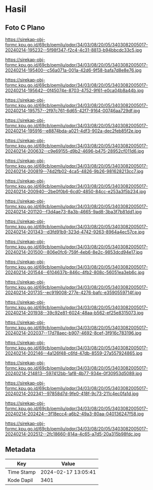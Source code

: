 # Hasil

## Foto C Plano

https://sirekap-obj-formc.kpu.go.id/69cb/pemilu/pdpr/34/03/08/20/05/3403082005017-20240214-195232--5f98f347-f2c4-4c31-8813-b94bbcdc33c5.jpg

https://sirekap-obj-formc.kpu.go.id/69cb/pemilu/pdpr/34/03/08/20/05/3403082005017-20240214-195400--c56a071a-001a-42d6-9f58-bafa7d8e8e76.jpg

https://sirekap-obj-formc.kpu.go.id/69cb/pemilu/pdpr/34/03/08/20/05/3403082005017-20240214-195642--0f45074e-8703-4752-9f61-e0ca04b8a44b.jpg

https://sirekap-obj-formc.kpu.go.id/69cb/pemilu/pdpr/34/03/08/20/05/3403082005017-20240214-195757--2f97c761-6d65-42f7-9164-00746aa729df.jpg

https://sirekap-obj-formc.kpu.go.id/69cb/pemilu/pdpr/34/03/08/20/05/3403082005017-20240214-195916--e8874bda-a021-4df3-902a-dec2feb85f2e.jpg

https://sirekap-obj-formc.kpu.go.id/69cb/pemilu/pdpr/34/03/08/20/05/3403082005017-20240214-200632--c9e69155-d9b2-4696-b475-28952cf011d6.jpg

https://sirekap-obj-formc.kpu.go.id/69cb/pemilu/pdpr/34/03/08/20/05/3403082005017-20240214-200819--74d2fb02-4ca5-4826-9b26-981628213cc7.jpg

https://sirekap-obj-formc.kpu.go.id/69cb/pemilu/pdpr/34/03/08/20/05/3403082005017-20240214-200940--2be0f0b6-6cd0-4850-84cc-e253a3f5b234.jpg

https://sirekap-obj-formc.kpu.go.id/69cb/pemilu/pdpr/34/03/08/20/05/3403082005017-20240214-201120--f3d4ae73-8a3b-4665-9ad8-3ba3f7b81dd1.jpg

https://sirekap-obj-formc.kpu.go.id/69cb/pemilu/pdpr/34/03/08/20/05/3403082005017-20240214-201343--d3fd91b9-323d-4742-9263-8964a4ec57ce.jpg

https://sirekap-obj-formc.kpu.go.id/69cb/pemilu/pdpr/34/03/08/20/05/3403082005017-20240214-201500--806e0fc6-759f-4eb6-8e2c-9853dcd94e17.jpg

https://sirekap-obj-formc.kpu.go.id/69cb/pemilu/pdpr/34/03/08/20/05/3403082005017-20240214-201544--6104637b-846c-4fb2-808c-56051ea3eb6c.jpg

https://sirekap-obj-formc.kpu.go.id/69cb/pemilu/pdpr/34/03/08/20/05/3403082005017-20240214-201735--ec919008-277e-4276-bafc-e3590559714f.jpg

https://sirekap-obj-formc.kpu.go.id/69cb/pemilu/pdpr/34/03/08/20/05/3403082005017-20240214-201938--39c92e81-6024-48aa-b562-ef25e8315073.jpg

https://sirekap-obj-formc.kpu.go.id/69cb/pemilu/pdpr/34/03/08/20/05/3403082005017-20240214-202037--17d78aec-b907-4692-8cef-3f916c783196.jpg

https://sirekap-obj-formc.kpu.go.id/69cb/pemilu/pdpr/34/03/08/20/05/3403082005017-20240214-202146--4a126f48-c6fd-47db-8559-27a557924865.jpg

https://sirekap-obj-formc.kpu.go.id/69cb/pemilu/pdpr/34/03/08/20/05/3403082005017-20240214-214813--597412bb-1af8-4b77-934e-0f30953d5089.jpg

https://sirekap-obj-formc.kpu.go.id/69cb/pemilu/pdpr/34/03/08/20/05/3403082005017-20240214-202341--97858d7d-9fe0-418f-9c73-211c4ec0fa1d.jpg

https://sirekap-obj-formc.kpu.go.id/69cb/pemilu/pdpr/34/03/08/20/05/3403082005017-20240214-202424--3f18ecc4-a6b2-49a3-80aa-040136247f58.jpg

https://sirekap-obj-formc.kpu.go.id/69cb/pemilu/pdpr/34/03/08/20/05/3403082005017-20240214-202512--2fc18660-814a-4c65-a7d5-20a315b98fdc.jpg


## Metadata

| Key        | Value               |
| ---------- | ------------------- |
| Time Stamp | 2024-02-17 13:05:41 |
| Kode Dapil | 3401                |



